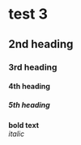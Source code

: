 # test 3
## 2nd heading
### 3rd heading
#### 4th heading
##### 5th heading
**bold text**  
_italic_













